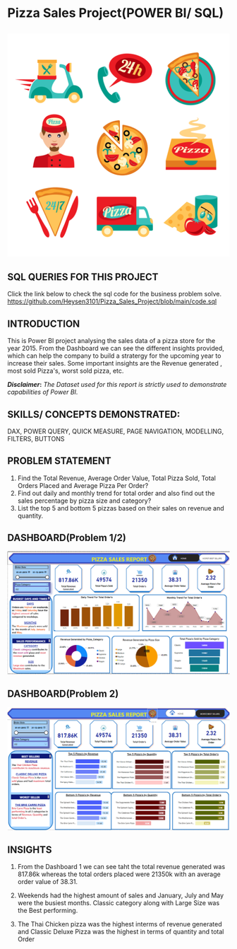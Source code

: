 
# Pizza Sales Project(POWER BI/ SQL)
![](pizza-fast-delivery-icons-set-vector.jpg)
---
## SQL QUERIES FOR THIS PROJECT
Click the link below to check the sql code for the business problem solve.
https://github.com/Heysen3101/Pizza_Sales_Project/blob/main/code.sql
## INTRODUCTION
This is Power BI project analysing the sales data of a pizza store for the year 2015. From the Dashboard we can see the different insights provided, which can help the company to build a stratergy for the upcoming year to increase their sales. Some important insights are the Revenue generated , most sold Pizza's, worst sold pizza, etc.

**_Disclaimer_:** _The Dataset used for this report is strictly used to demonstrate capabilities of Power BI._

## SKILLS/ CONCEPTS DEMONSTRATED:
DAX, POWER QUERY, QUICK MEASURE, PAGE NAVIGATION, MODELLING, FILTERS, BUTTONS

## PROBLEM STATEMENT
1) Find the Total Revenue, Average Order Value, Total Pizza Sold, Total Orders Placed and Average Pizza Per Order?
2) Find out daily and monthly trend for total order and also find out the sales percentage by pizza size and category?
3) List the top 5 and bottom 5 pizzas based on their sales on revenue and quantity.

## DASHBOARD(Problem 1/2)
![](p1.png)

## DASHBOARD(Problem 2)
![](p2.png)

## INSIGHTS
1) From the Dashboard 1 we can see taht the total revenue generated was 817.86k whereas the total orders placed were 21350k with an average order value of 38.31.

2) Weekends had the highest amount of sales and January, July and May were the busiest months. Classic category along with Large Size was the Best performing.
  
3) The Thai Chicken pizza was the highest interms of revenue generated and  Classic Deluxe Pizza was the highest in terms of quantity and total Order


